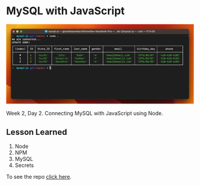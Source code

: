 # MySQL with JavaScript
![Screen shot](./images/README.webp)

Week 2, Day 2. Connecting MySQL with JavaScript using Node.

## Lesson Learned
1. Node
2. NPM
3. MySQL
4. Secrets

To see the repo [click here](https://github.com/gissellepombar/MySQL-JS).


<!---
## Node Packages 
- mysql2

## MySQL
- version 8.0.0
    - localhost

-!>